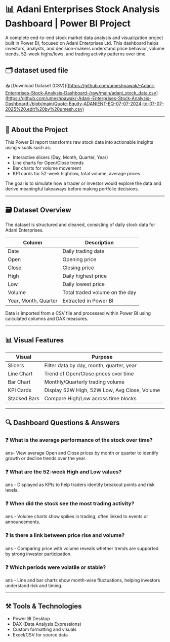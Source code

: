 # 📊 Adani Enterprises Stock Analysis Dashboard | Power BI Project

A complete end-to-end stock market data analysis and visualization project built in Power BI, focused on Adani Enterprises Ltd. This dashboard helps investors, analysts, and decision-makers understand price behavior, volume trends, 52-week highs/lows, and trading activity patterns over time.

## 🗂️  dataset used file
📥 [Download Dataset (CSV)]([https://github.com/umeshpawak/-Adani-Enterprises-Stock-Analysis-Dashboard-/raw/main/adani_stock_data.csv](https://github.com/umeshpawak/-Adani-Enterprises-Stock-Analysis-Dashboard-/blob/main/Quote-Equity-ADANIENT-EQ-07-07-2024-to-07-07-2025%20.edit%20by%20umesh.csv)

---

## 📌 About the Project

This Power BI report transforms raw stock data into actionable insights using visuals such as:
- Interactive slicers (Day, Month, Quarter, Year)
- Line charts for Open/Close trends
- Bar charts for volume movement
- KPI cards for 52-week high/low, total volume, average prices

The goal is to simulate how a trader or investor would explore the data and derive meaningful takeaways before making portfolio decisions.

---

## 🗃 Dataset Overview
The dataset is structured and cleaned, consisting of daily stock data for Adani Enterprises.

| Column     | Description                          |
|------------|--------------------------------------|
| Date       | Daily trading date                   |
| Open       | Opening price                        |
| Close      | Closing price                        |
| High       | Daily highest price                  |
| Low        | Daily lowest price                   |
| Volume     | Total traded volume on the day       |
| Year, Month, Quarter | Extracted in Power BI      |

Data is imported from a CSV file and processed within Power BI using calculated columns and DAX measures.

---

## 📊 Visual Features

| Visual        | Purpose                                      |
|---------------|----------------------------------------------|
| Slicers       | Filter data by day, month, quarter, year     |
| Line Chart    | Trend of Open/Close prices over time         |
| Bar Chart     | Monthly/Quarterly trading volume             |
| KPI Cards     | Display 52W High, 52W Low, Avg Close, Volume |
| Stacked Bars  | Compare High/Low across time blocks          |

---

## 🔍 Dashboard Questions & Answers

### ❓ What is the average performance of the stock over time?
 ans- View average Open and Close prices by month or quarter to identify growth or decline trends over the year.

### ❓ What are the 52-week High and Low values?
 ans - Displayed as KPIs to help traders identify breakout points and risk levels.

### ❓ When did the stock see the most trading activity?
ans - Volume charts show spikes in trading, often linked to events or announcements.

### ❓ Is there a link between price rise and volume?
ans - Comparing price with volume  reveals whether trends are supported by strong investor participation.

### ❓ Which periods were volatile or stable?
ans - Line and bar charts show month-wise fluctuations, helping investors understand risk and timing.

---

## ⚒ Tools & Technologies

- Power BI Desktop
- DAX (Data Analysis Expressions)
- Custom formatting and visuals
- Excel/CSV for source data

